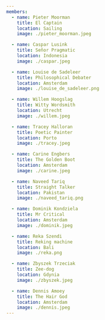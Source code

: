 ```yaml
---
members:
  - name: Pieter Moorman
    title: El Captain
    location: Sailing
    image: ./pieter_moorman.jpeg

  - name: Caspar Lusink
    title: Señor Pragmatic
    location: Indonesia
    image: ./caspar.jpeg

  - name: Louise de Sadeleer
    title: Philosophical Debater
    location: Amsterdam
    image: ./louise_de_sadeleer.png

  - name: Willem Hoogslag
    title: Witty Wordsmith
    location: Utrecht
    image: ./willem.jpeg

  - name: Tracey Halloran
    title: Poetic Painter
    location: Porto
    image: ./tracey.jpeg

  - name: Carine Engbers
    title: The Golden Boot
    location: Amsterdam
    image: ./carine.jpeg

  - name: Naveed Tariq
    title: Straight Talker
    location: Pakistan
    image: ./naveed_tariq.png

  - name: Dominik Kondziela
    title: Mr Critical
    location: Amsterdam
    image: ./dominik.jpeg

  - name: Reka Szendi
    title: Reking machine
    location: Bali
    image: ./reka.png

  - name: Zbyszek Trzeciak
    title: Zee-dog
    location: Gdynia
    image: ./zbyszek.jpeg

  - name: Dennis Amoey
    title: The Hair God
    location: Amsterdam
    image: ./dennis.jpeg
---
```

